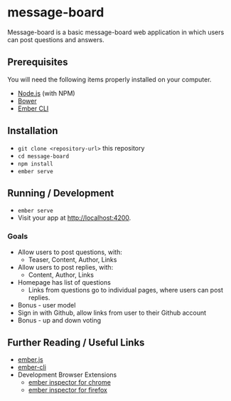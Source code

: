 # message-board

Message-board is a basic message-board web application in which users can post questions and answers.

## Prerequisites

You will need the following items properly installed on your computer.

* [Node.js](https://nodejs.org/) (with NPM)
* [Bower](https://bower.io/)
* [Ember CLI](https://ember-cli.com/)

## Installation

* `git clone <repository-url>` this repository
* `cd message-board`
* `npm install`
* `ember serve`

## Running / Development

* `ember serve`
* Visit your app at [http://localhost:4200](http://localhost:4200).

### Goals

* Allow users to post questions, with:
  * Teaser, Content, Author, Links
* Allow users to post replies, with:
  * Content, Author, Links
* Homepage has list of questions
  * Links from questions go to individual pages, where users can post replies.
* Bonus - user model
 * Sign in with Github, allow links from user to their Github account
* Bonus - up and down voting



## Further Reading / Useful Links

* [ember.js](http://emberjs.com/)
* [ember-cli](https://ember-cli.com/)
* Development Browser Extensions
  * [ember inspector for chrome](https://chrome.google.com/webstore/detail/ember-inspector/bmdblncegkenkacieihfhpjfppoconhi)
  * [ember inspector for firefox](https://addons.mozilla.org/en-US/firefox/addon/ember-inspector/)
